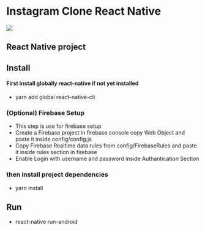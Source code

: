 # Instagram Clone React Native

![](GithubInstaGIf.gif)


## React Native project

## Install

#### First install globally react-native if not yet installed

- yarn add global react-native-cli

### (Optional) Firebase Setup
- This step is use for firebase setup
- Create a Firebase project in firebase console copy Web Object and paste it inside config/config.js
- Copy Firebase Realtime data rules from config/FirebaseRules and paste it inside rules section in firebase
- Enable Login with username and password inside Authantication Section


### then install project dependencies

- yarn install

## Run

- react-native run-android
